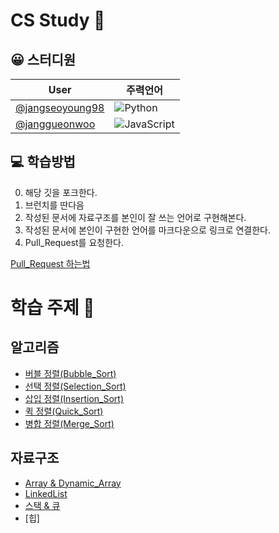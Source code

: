 # CS Study 📕
## 😀​ 스터디원

|User|주력언어|
|--|--|
|[@jangseoyoung98](https://github.com/jangseoyoung98)|![Python](https://img.shields.io/badge/python-007396.svg?&style=for-the-badge&logo=python&logoColor=white)|
|[@janggueonwoo](https://github.com/jangseoyoung98)|![JavaScript](https://img.shields.io/badge/-JavaScript-F7DF1E?style=for-the-badge&logo=javascript&logoColor=white)|

## 💻​ 학습방법

0. 해당 깃을 포크한다.
1. 브런치를 딴다음
2. 작성된 문서에 자료구조를 본인이 잘 쓰는 언어로 구현해본다.
3. 작성된 문서에 본인이 구현한 언어를 마크다운으로 링크로 연결한다.
4. Pull_Request를 요청한다.

[Pull_Request 하는법](https://wayhome25.github.io/git/2017/07/08/git-first-pull-request-story/)

# 학습 주제 🧾

## 알고리즘

- [버블 정렬(Bubble_Sort)](./Algorithm/Bubble_Sort.md)
- [선택 정렬(Selection_Sort)](./Algorithm/Selection_Sort.md)
- [삽입 정렬(Insertion_Sort)](./Algorithm/Insertion_Sort.md)
- [퀵 정렬(Quick_Sort)](./Algorithm/Quick_Sort.md)
- [병합 정렬(Merge_Sort)](./Algorithm/Merge_Sort.md)

## 자료구조

- [Array & Dynamic_Array](./Data_Structure/Array.md)
- [LinkedList](./Data_Structure/LinkedList.md)
- [스택 & 큐](./Data_Structure/Stack_Queue.md)
- [힙]



